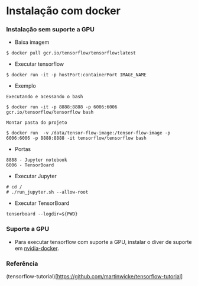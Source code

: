 # Instalação com docker


### Instalação sem suporte a GPU

- Baixa imagem
```
$ docker pull gcr.io/tensorflow/tensorflow:latest
``` 

- Executar tensorflow 
```
$ docker run -it -p hostPort:containerPort IMAGE_NAME
```

- Exemplo 
```
Executando e acessando o bash

$ docker run -it -p 8888:8888 -p 6006:6006 gcr.io/tensorflow/tensorflow bash

Montar pasta do projeto

$ docker run  -v /data/tensor-flow-image:/tensor-flow-image -p 6006:6006 -p 8888:8888 -it tensorflow/tensorflow bash

```

- Portas
```
8888 - Jupyter notebook
6006 - TensorBoard
```

- Executar Jupyter
```
# cd /
# ./run_jupyter.sh --allow-root 
```

- Executar TensorBoard
```
tensorboard --logdir=${PWD}
```

### Suporte a GPU
- Para executar tensorflow com suporte a GPU, instalar o diver de suporte em [nvidia-docker](https://github.com/NVIDIA/nvidia-docker).



### Referência

(tensorflow-tutorial)[https://github.com/martinwicke/tensorflow-tutorial] 